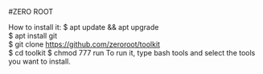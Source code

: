 #ZERO ROOT

How to install it: 
$ apt update && apt upgrade <br>
$ apt install git <br>
$ git clone https://github.com/zeroroot/toolkit <br>
$ cd toolkit
$ chmod 777 run
To run it, type bash tools and select the tools you want to install.
